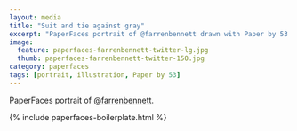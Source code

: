 ```yaml
---
layout: media
title: "Suit and tie against gray"
excerpt: "PaperFaces portrait of @farrenbennett drawn with Paper by 53 on an iPad."
image: 
  feature: paperfaces-farrenbennett-twitter-lg.jpg
  thumb: paperfaces-farrenbennett-twitter-150.jpg
category: paperfaces
tags: [portrait, illustration, Paper by 53]
---
```


PaperFaces portrait of [@farrenbennett](http://twitter.com/farrenbennett).

{% include paperfaces-boilerplate.html %}